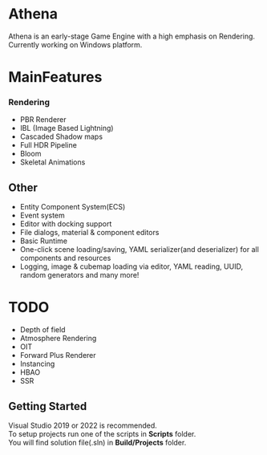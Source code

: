 # Athena
Athena is an early-stage Game Engine with a high emphasis on Rendering.   
Currently working on Windows platform.   

# MainFeatures

### Rendering

- PBR Renderer
- IBL (Image Based Lightning)
- Cascaded Shadow maps
- Full HDR Pipeline
- Bloom
- Skeletal Animations

## Other

- Entity Component System(ECS)
- Event system
- Editor with docking support
- File dialogs, material & component editors
- Basic Runtime
- One-click scene loading/saving, YAML serializer(and deserializer) for all components and resources
- Logging, image & cubemap loading via editor, YAML reading, UUID, random generators and many more!

# TODO

- Depth of field
- Atmosphere Rendering
- OIT
- Forward Plus Renderer
- Instancing
- HBAO
- SSR

## Getting Started
Visual Studio 2019 or 2022 is recommended.   
To setup projects run one of the scripts in <b>Scripts</b> folder.   
You will find solution file(.sln) in <b>Build/Projects</b> folder.    
